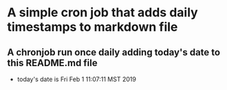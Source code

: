 A simple cron job that adds daily timestamps to markdown file
============================================================
## A chronjob run once daily adding today's date to this README.md file
* today's date is Fri Feb  1 11:07:11 MST 2019
